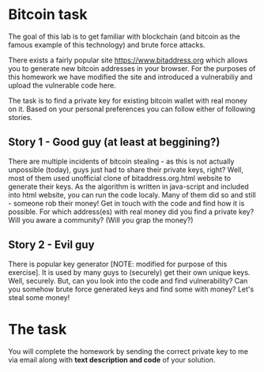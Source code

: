 # Bitcoin task
The goal of this lab is to get familiar with blockchain (and bitcoin as the famous example of this technology) and brute force attacks.

There exists a fairly popular site https://www.bitaddress.org which allows you to generate new bitcoin addresses in your browser. For the purposes of this homework we have modified the site and introduced a vulnerabiliy and upload the vulnerable code here.

The task is to find a private key for existing bitcoin wallet with real money on it. Based on your personal preferences you can follow either of following stories.

## Story 1 - Good guy (at least at beggining?)
There are multiple incidents of bitcoin stealing - as this is not actually unpossible (today), guys just had to share their private keys, right? Well, most of them used unofficial clone of bitaddress.org.html website to generate their keys. As the algorithm is written in java-script and included into html website, you can run the code localy. Many of them did so and still - someone rob their money! Get in touch with the code and find how it is possible. For which address(es) with real money did you find a private key? Will you aware a community? (Will you grap the money?)

## Story 2 - Evil guy
There is popular key generator [NOTE: modified for purpose of this exercise]. It is used by many guys to (securely) get their own unique keys. Well, securely. But, can you look into the code and find vulnerability? Can you somehow brute force generated keys and find some with money? Let's steal some money!

# The task
You will complete the homework by sending the correct private key to me via email along with **text description and code** of your solution.
